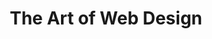 ---
title: The Art of Web Design
number: ART 203
description:  
bulletin-link: http://bulletins.psu.edu/undergrad/courses/a/art/203
pathway-list: [Generalist, Digital Design, Interactive Media Developer]
---